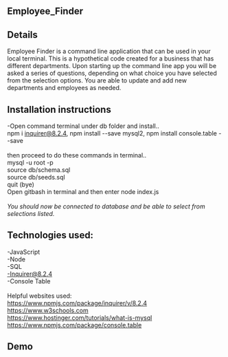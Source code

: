 ## Employee_Finder
## Details

Employee Finder is a command line application that can be used in your local terminal. This is a hypothetical code created for a business that has different departments. Upon starting up the command line app you will be asked a series of questions, depending on what choice you have selected from the selection options. You are able to update and add new departments and employees as needed.

## Installation instructions<br>
-Open command terminal under db folder and install..<br>
npm i inquirer@8.2.4, npm install --save mysql2, npm install console.table --save<br><br>
then proceed to do these commands in terminal..<br>
mysql -u root -p<br>
source db/schema.sql<br>
source db/seeds.sql<br>
quit (bye)<br>
Open gitbash in terminal and then enter node index.js<br><br>
*You should now be connected to database and be able to select from selections listed.*


## Technologies used: <br>
-JavaScript<br>
-Node<br>
-SQL<br>
-Inquirer@8.2.4<br>
-Console Table<br>
<br>
Helpful websites used:
<br>https://www.npmjs.com/package/inquirer/v/8.2.4
<br>https://www.w3schools.com
<br>https://www.hostinger.com/tutorials/what-is-mysql
<br>https://www.npmjs.com/package/console.table

## Demo<br>
